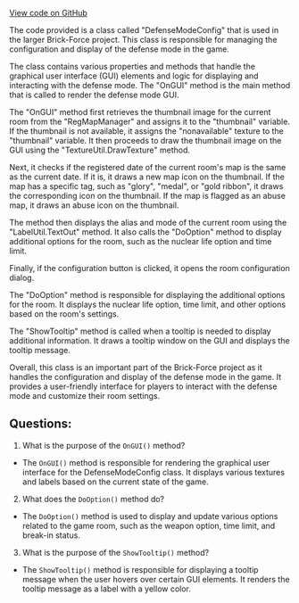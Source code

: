 [View code on GitHub](https://github.com/TieHaxJan/Brick-Force/Assembly-CSharp\DefenseModeConfig.cs)

The code provided is a class called "DefenseModeConfig" that is used in the larger Brick-Force project. This class is responsible for managing the configuration and display of the defense mode in the game.

The class contains various properties and methods that handle the graphical user interface (GUI) elements and logic for displaying and interacting with the defense mode. The "OnGUI" method is the main method that is called to render the defense mode GUI.

The "OnGUI" method first retrieves the thumbnail image for the current room from the "RegMapManager" and assigns it to the "thumbnail" variable. If the thumbnail is not available, it assigns the "nonavailable" texture to the "thumbnail" variable. It then proceeds to draw the thumbnail image on the GUI using the "TextureUtil.DrawTexture" method.

Next, it checks if the registered date of the current room's map is the same as the current date. If it is, it draws a new map icon on the thumbnail. If the map has a specific tag, such as "glory", "medal", or "gold ribbon", it draws the corresponding icon on the thumbnail. If the map is flagged as an abuse map, it draws an abuse icon on the thumbnail.

The method then displays the alias and mode of the current room using the "LabelUtil.TextOut" method. It also calls the "DoOption" method to display additional options for the room, such as the nuclear life option and time limit.

Finally, if the configuration button is clicked, it opens the room configuration dialog.

The "DoOption" method is responsible for displaying the additional options for the room. It displays the nuclear life option, time limit, and other options based on the room's settings.

The "ShowTooltip" method is called when a tooltip is needed to display additional information. It draws a tooltip window on the GUI and displays the tooltip message.

Overall, this class is an important part of the Brick-Force project as it handles the configuration and display of the defense mode in the game. It provides a user-friendly interface for players to interact with the defense mode and customize their room settings.
## Questions: 
 1. What is the purpose of the `OnGUI()` method?
- The `OnGUI()` method is responsible for rendering the graphical user interface for the DefenseModeConfig class. It displays various textures and labels based on the current state of the game.

2. What does the `DoOption()` method do?
- The `DoOption()` method is used to display and update various options related to the game room, such as the weapon option, time limit, and break-in status.

3. What is the purpose of the `ShowTooltip()` method?
- The `ShowTooltip()` method is responsible for displaying a tooltip message when the user hovers over certain GUI elements. It renders the tooltip message as a label with a yellow color.
